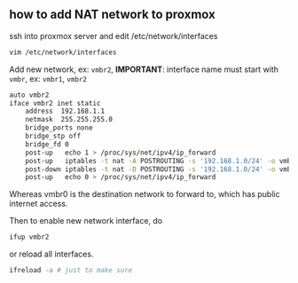 ## how to add NAT network to proxmox

ssh into proxmox server and edit /etc/network/interfaces

```bash
vim /etc/network/interfaces
```

Add new network, ex: `vmbr2`, **IMPORTANT**: interface name must start with `vmbr`, ex: `vmbr1`, `vmbr2`

```bash
auto vmbr2
iface vmbr2 inet static
    address  192.168.1.1
    netmask  255.255.255.0
    bridge_ports none
    bridge_stp off
    bridge_fd 0
    post-up   echo 1 > /proc/sys/net/ipv4/ip_forward
    post-up   iptables -t nat -A POSTROUTING -s '192.168.1.0/24' -o vmbr0 -j MASQUERADE
    post-down iptables -t nat -D POSTROUTING -s '192.168.1.0/24' -o vmbr0 -j MASQUERADE
    post-up   echo 0 > /proc/sys/net/ipv4/ip_forward
```

Whereas vmbr0 is the destination network to forward to, which has public internet access.

Then to enable new network interface, do

```bash
ifup vmbr2
```

or reload all interfaces.

```bash
ifreload -a # just to make sure
```
